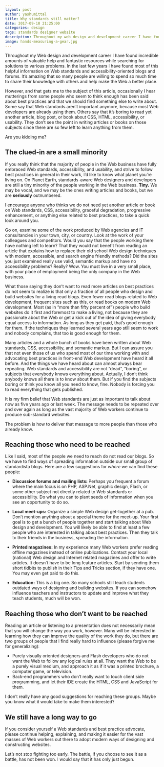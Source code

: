 ```yaml
---
layout: post
author: yashumittal
title: Why standards still matter?
date: 2017-09-10 21:25:00
categories: design
tags: standards designer website
description: Throughout my web design and development career I have found incredible amounts of valuable help and fantastic resources while searching for solutions to various problems.
image: hands-measuring-a-gear.jpg
---
```


Throughout my Web design and development career I have found incredible amounts of valuable help and fantastic resources while searching for solutions to various problems. In the last few years I have found most of this helpful information on Web standards and accessibility-oriented blogs and forums. It’s amazing that so many people are willing to spend so much time to share their knowledge with others and help make the Web a better place.

However, and that gets me to the subject of this article, occasionally I hear mutterings from some people who seem to think enough has been said about best practices and that we should find something else to write about. Some say that Web standards aren’t important anymore, because most Web developers are already using them. Others say that it’s boring to read yet another article, blog post, or book about CSS, HTML, accessibility, or usability. They don’t see the point in writing articles or books on those subjects since there are so few left to learn anything from them.

Are you kidding me?

## The clued-in are a small minority

If you really think that the majority of people in the Web business have fully embraced Web standards, accessibility, and usability, and strive to follow best practices in general in their work, I’d like to know what planet you’re living on. On Planet Earth, standards-aware Web designers and developers are still a tiny minority of the people working in the Web business. **Tiny.** We may be vocal, and we may be the ones writing articles and books, but we are **seriously** outnumbered.

I encourage anyone who thinks we do not need yet another article or book on Web standards, CSS, accessibility, graceful degradation, progressive enhancement, or anything else related to best practices, to take a quick look around you.

Go on, examine some of the work produced by Web agencies and IT consultancies in your town, city, or country. Look at the work of your colleagues and competitors. Would you say that the people working there have nothing left to learn? That they would not benefit from reading an article that explains how to replace their old school Web design techniques with modern, accessible, and search engine friendly methods? Did the sites you just examined really use valid, semantic markup and have no accessibility problems? Really? Wow. You must live in a very small place, with your place of employment being the only company in the Web business.

What those saying they don’t want to read more articles on best practices do not seem to realize is that only a fraction of all people who design and build websites for a living read blogs. Even fewer read blogs related to Web development, frequent sites such as this, or read books on modern Web development. Most (as in “more than fifty percent of”) people who build websites do it first and foremost to make a living, not because they are passionate about the Web or get a kick out of the idea of giving everybody equal access to information. As long as they get paid, that’s good enough for them. If the techniques they learned several years ago still seem to work and nobody complains, that too is good enough for them.

Many articles and a whole bunch of books have been written about Web standards, CSS, accessibility, and semantic markup. But I can assure you that not even those of us who spend most of our time working with and advocating best practices in front-end Web development have heard it all before. And the things we have heard about can almost always bear repeating. Web standards and accessibility are not “dead”, “boring”, or subjects that everybody knows everything about. Actually, I don’t think anybody knows all there is to know about them. But if you find the subjects boring or think you know all you need to know, fine. Nobody is forcing you to read everything that gets published.

It is my firm belief that Web standards are just as important to talk about now as five years ago or last week. The message needs to be repeated over and over again as long as the vast majority of Web workers continue to produce sub-standard websites.

The problem is how to deliver that message to more people than those who already know.

## Reaching those who need to be reached

Like I said, most of the people we need to reach do not read our blogs. So we have to find ways of spreading information outside our small group of standardista blogs. Here are a few suggestions for *where* we can find these people:

* **Discussion forums and mailing lists:** Perhaps you frequent a forum where the main focus is on PHP, ASP.Net, graphic design, Flash, or some other subject not directly related to Web standards or accessibility. Do what you can to plant seeds of information when you see an opportunity to do so.

* **Local meet-ups:** Organize a simple Web design get-together at a pub. Don’t mention anything about a special theme for the meet-up. Your first goal is to get a bunch of people together and start talking about Web design and development. You will likely be able to find at least a few people who are interested in talking about best practices. Then they talk to their friends in the business, spreading the information.

* **Printed magazines:** In my experience many Web workers prefer reading offline magazines instead of online publications. Contact your local (national) Web design and Internet related magazines and offer to write articles. It doesn’t have to be long feature articles. Start by sending them short tidbits to publish in their Tips and Tricks section, if they have one. You may even get paid to do this.

* **Education:** This is a big one. So many schools still teach students outdated ways of designing and building websites. If you can somehow influence teachers and instructors to update and improve what they teach students, much will be won.

## Reaching those who don’t want to be reached

Reading an article or listening to a presentation does not necessarily mean that you will change the way you work, however. Many will be interested in learning how they can improve the quality of the work they do, but there are two groups of people that I find really hard to influence (please forgive me for generalizing):

* Purely visually oriented designers and Flash developers who do not want the Web to follow any logical rules at all. They want the Web to be a purely visual medium, and approach it as if it was a printed brochure, a computer game, or television.
* Back-end programmers who don’t really want to touch client side programming, and let their IDE create the HTML, CSS and JavaScript for them.

I don’t really have any good suggestions for reaching these groups. Maybe you know what it would take to make them interested?

## We still have a long way to go

If you consider yourself a Web standards and best practice advocate, please continue helping, explaining, and making it easier for the vast masses of Web workers out there to adopt modern ways of designing and constructing websites.

Let’s not stop fighting too early. The battle, if you choose to see it as a battle, has not been won. I would say that it has only just begun.
